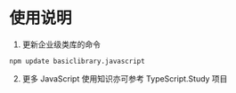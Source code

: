 # 使用说明

1. 更新企业级类库的命令

```shell
npm update basiclibrary.javascript
```
2. 更多 JavaScript 使用知识亦可参考 TypeScript.Study 项目
